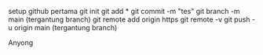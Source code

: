 setup github pertama
git init
git add *
git commit -m "tes"
git branch -m main (tergantung branch)
git remote add origin https
git remote -v
git push -u origin main (tergantung branch)

Anyong
